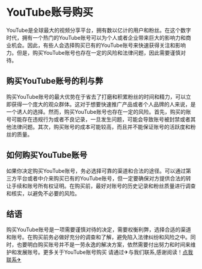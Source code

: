 # YouTube账号购买

YouTube是全球最大的视频分享平台，拥有数以亿计的用户和粉丝。在这个数字时代，拥有一个热门的YouTube账号可以为个人或者企业带来巨大的影响力和商业机会。因此，有些人会选择购买已有的YouTube账号来快速获得关注和影响力。但是，购买YouTube账号也存在一定的风险和法律问题，因此需要谨慎对待。

## 购买YouTube账号的利与弊

购买YouTube账号的最大优势在于省去了打磨和积累粉丝的时间和精力，可以立即获得一个庞大的观众群体。这对于想要快速推广产品或者个人品牌的人来说，是一个诱人的选择。然而，购买YouTube账号也存在一定的风险。首先，购买的账号可能存在违规行为或者不良记录，一旦发生问题，可能会导致账号被封禁或者其他法律问题。其次，购买账号的成本可能较高，而且并不能保证账号的活跃度和粉丝的质量。

## 如何购买YouTube账号

如果你决定购买YouTube账号，务必选择可靠的渠道和合法的途径。可以通过第三方平台或者中介来购买已有的YouTube账号，但一定要确保对方提供合法的转让手续和账号所有权证明。在购买前，最好对账号的历史记录和粉丝质量进行调查和核实，以避免不必要的风险。

## 结语

购买YouTube账号是一项需要谨慎对待的决定，需要权衡利弊，选择合适的渠道和账号。在购买前务必做好充分的调查和了解，避免陷入法律纠纷和风险之中。同时，也要明白购买账号并不是一劳永逸的解决方案，依然需要付出努力和时间来维护和发展账号。更多关于YouTube账号购买 请通过✈与我们联系,感谢阅读！[点我联系✈](https://plus.G208.com)